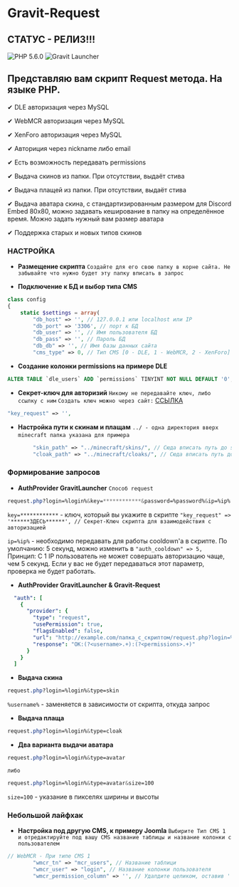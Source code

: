 # Gravit-Request

## СТАТУС - РЕЛИЗ!!!

![PHP 5.6.0](https://img.shields.io/badge/PHP-5.6.0-blue)
![Gravit Launcher](https://img.shields.io/badge/Gravit%20Launcher-5.1.10-brightgreen)

## Представляю вам скрипт Request метода. На языке PHP.

✔ DLE авторизация через MySQL

✔ WebMCR авторизация через MySQL

✔ XenForo авторизация через MySQL

✔ Авториция через nickname либо email

✔ Есть возможность передавать permissions

✔ Выдача скинов из папки. При отсутствии, выдаёт стива

✔ Выдача плащей из папки. При отсутствии, выдаёт стива

✔ Выдача аватара скина, с стандартизированным размером для Discord Embed 80x80, можно задавать кеширование в папку на определённое время. Можно задать нужный вам размер аватара

✔ Поддержка старых и новых типов скинов

### НАСТРОЙКА
- **Размещение скрипта**
`Создайте для его свою папку в корне сайта. Не забывайте что нужно будет эту папку вписать в запрос`

- **Подключение к БД и выбор типа CMS**
```php
class config
{
    static $settings = array(
        "db_host" => '', // 127.0.0.1 или localhost или IP
        "db_port" => '3306', // порт к БД
        "db_user" => '', // Имя пользователя БД
        "db_pass" => '', // Пароль БД
        "db_db" => '', // Имя базы данных сайта
        "cms_type" => 0, // Тип CMS [0 - DLE, 1 - WebMCR, 2 - XenForo]
```

- **Создание колонки permissions на примере DLE**
```sql
ALTER TABLE `dle_users` ADD `permissions` TINYINT NOT NULL DEFAULT '0';
```

- **Секрет-ключ для авторизий**
`Никому не передавайте ключ, либо ссылку с ним`
`Создать ключ можно через сайт:` [ССЫЛКА](http://www.onlinepasswordgenerator.ru/)
```php
"key_request" => '',
```

- **Настройка пути к скинам и плащам**
`../ - одна директория вверх`
`minecraft папка указана для примера`
```php
        "skin_path" => "../minecraft/skins/", // Сюда вписать путь до skins/
        "cloak_path" => "../minecraft/cloaks/", // Сюда вписать путь до cloaks/
```

### Формирование запросов
- **AuthProvider GravitLauncher** `Способ request`
```css
request.php?login=%login%&key=************&password=%password%&ip=%ip%
```
`key=************` - ключ, который вы укажите в скрипте `"key_request" => '******ЗДЕСЬ******', // Секрет-Ключ скрипта для взаимодействия с авторизацией`

`ip=%ip%` - необходимо передавать для работы cooldown'a в скрипте. По умолчанию: 5 секунд, можно изменить в `"auth_cooldown" => 5,`
Принцип: С 1 IP пользователь не может совершать авторизацию чаще, чем 5 секунд. Если у вас не будет передаваться этот параметр, проверка не будет работать.

- **AuthProvider GravitLauncher & Gravit-Request**
```yml
  "auth": [
    {
      "provider": {
        "type": "request",
        "usePermission": true,
        "flagsEnabled": false,
        "url": "http://example.com/папка_с_скриптом/request.php?login=%login%&key=СЮДА_КЛЮЧ&password=%password%&ip=%ip%",
        "response": "OK:(?<username>.+):(?<permissions>.+)"
      }
    }
  ]
```

- **Выдача скина**
```css
request.php?login=%login%&type=skin
```
`%username%` - заменяется в зависимости от скрипта, откуда запрос

- **Выдача плаща**
```css
request.php?login=%login%&type=cloak
```

- **Два варианта выдачи аватара**
```css
request.php?login=%login%&type=avatar
```
`либо`
```css
request.php?login=%login%&type=avatar&size=100
```
`size=100` - указание в пикселях ширины и высоты


### Небольшой лайфхак
- **Настройка под другую CMS, к примеру Joomla**
`Выбирите Тип CMS 1 и отредактируйте под вашу CMS название таблицы и название колонки с пользователем`
```php
// WebMCR - При типе CMS 1
        "wmcr_tn" => "mcr_users", // Название таблици
        "wmcr_user" => "login", // Название колонки пользователя
        "wmcr_permission_column" => '', // Удалдите целиком, оставив '' или исправьте название колонки для прав лаунчера. Будте внимательны с названием колонки, s на конце есть или нет в БД.
```
